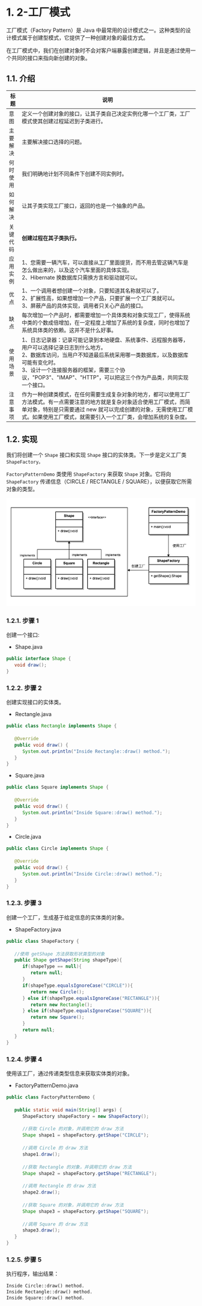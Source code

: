 # 1. 2-工厂模式

工厂模式（Factory Pattern）是 Java 中最常用的设计模式之一。这种类型的设计模式属于创建型模式，它提供了一种创建对象的最佳方式。

在工厂模式中，我们在创建对象时不会对客户端暴露创建逻辑，并且是通过使用一个共同的接口来指向新创建的对象。

## 1.1. 介绍

标题 | 说明
--|--
意图 | 定义一个创建对象的接口，让其子类自己决定实例化哪一个工厂类，工厂模式使其创建过程延迟到子类进行。
主要解决 | 主要解决接口选择的问题。
何时使用 | 我们明确地计划不同条件下创建不同实例时。
如何解决 | 让其子类实现工厂接口，返回的也是一个抽象的产品。
关键代码 | **创建过程在其子类执行。**
应用实例 | 1、您需要一辆汽车，可以直接从工厂里面提货，而不用去管这辆汽车是怎么做出来的，以及这个汽车里面的具体实现。 <br>2、Hibernate 换数据库只需换方言和驱动就可以。
优点 |  1、一个调用者想创建一个对象，只要知道其名称就可以了。<br> 2、扩展性高，如果想增加一个产品，只要扩展一个工厂类就可以。 <br>3、屏蔽产品的具体实现，调用者只关心产品的接口。
缺点 | 每次增加一个产品时，都需要增加一个具体类和对象实现工厂，使得系统中类的个数成倍增加，在一定程度上增加了系统的复杂度，同时也增加了系统具体类的依赖。这并不是什么好事。
使用场景 |  1、日志记录器：记录可能记录到本地硬盘、系统事件、远程服务器等，用户可以选择记录日志到什么地方。<br> 2、数据库访问，当用户不知道最后系统采用哪一类数据库，以及数据库可能有变化时。<br> 3、设计一个连接服务器的框架，需要三个协议，"POP3"、"IMAP"、"HTTP"，可以把这三个作为产品类，共同实现一个接口。
注意事项 | 作为一种创建类模式，在任何需要生成复杂对象的地方，都可以使用工厂方法模式。有一点需要注意的地方就是复杂对象适合使用工厂模式，而简单对象，特别是只需要通过 new 就可以完成创建的对象，无需使用工厂模式。如果使用工厂模式，就需要引入一个工厂类，会增加系统的复杂度。

## 1.2. 实现

我们将创建一个 `Shape` 接口和实现 `Shape` 接口的实体类。下一步是定义工厂类 `ShapeFactory。`

`FactoryPatternDemo` 类使用 `ShapeFactory` 来获取 `Shape` 对象。它将向 `ShapeFactory` 传递信息（CIRCLE / RECTANGLE / SQUARE），以便获取它所需对象的类型。

![](pics/20220322085900228_1531529692.png)

### 1.2.1. 步骤 1

创建一个接口:

* Shape.java

```java
public interface Shape {
   void draw();
}
```

### 1.2.2. 步骤 2

创建实现接口的实体类。

* Rectangle.java

```java
public class Rectangle implements Shape {
 
   @Override
   public void draw() {
      System.out.println("Inside Rectangle::draw() method.");
   }
}
```

* Square.java

```java
public class Square implements Shape {

   @Override
   public void draw() {
      System.out.println("Inside Square::draw() method.");
   }
}
```

* Circle.java

```java
public class Circle implements Shape {

   @Override
   public void draw() {
      System.out.println("Inside Circle::draw() method.");
   }
}
```

### 1.2.3. 步骤 3

创建一个工厂，生成基于给定信息的实体类的对象。

* ShapeFactory.java

```java
public class ShapeFactory {

   //使用 getShape 方法获取形状类型的对象
   public Shape getShape(String shapeType){
      if(shapeType == null){
         return null;
      }
      if(shapeType.equalsIgnoreCase("CIRCLE")){
         return new Circle();
      } else if(shapeType.equalsIgnoreCase("RECTANGLE")){
         return new Rectangle();
      } else if(shapeType.equalsIgnoreCase("SQUARE")){
         return new Square();
      }
      return null;
   }
}
```

### 1.2.4. 步骤 4

使用该工厂，通过传递类型信息来获取实体类的对象。

* FactoryPatternDemo.java

```java
public class FactoryPatternDemo {

   public static void main(String[] args) {
      ShapeFactory shapeFactory = new ShapeFactory();

      //获取 Circle 的对象，并调用它的 draw 方法
      Shape shape1 = shapeFactory.getShape("CIRCLE");

      //调用 Circle 的 draw 方法
      shape1.draw();

      //获取 Rectangle 的对象，并调用它的 draw 方法
      Shape shape2 = shapeFactory.getShape("RECTANGLE");

      //调用 Rectangle 的 draw 方法
      shape2.draw();

      //获取 Square 的对象，并调用它的 draw 方法
      Shape shape3 = shapeFactory.getShape("SQUARE");

      //调用 Square 的 draw 方法
      shape3.draw();
   }
}
```

### 1.2.5. 步骤 5

执行程序，输出结果：

```
Inside Circle::draw() method.
Inside Rectangle::draw() method.
Inside Square::draw() method.
```
